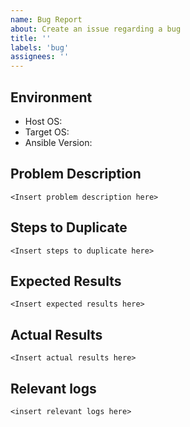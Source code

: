 ```yaml
---
name: Bug Report
about: Create an issue regarding a bug
title: ''
labels: 'bug'
assignees: ''
---
```


Environment
-----------
* Host OS: 
* Target OS: 
* Ansible Version: 

Problem Description
-------------------
```
<Insert problem description here>
```

Steps to Duplicate
------------------
```
<Insert steps to duplicate here>
```

Expected Results
----------------
```
<Insert expected results here>
```

Actual Results
--------------
```
<Insert actual results here>
```

Relevant logs
-------------
```
<insert relevant logs here>
```
